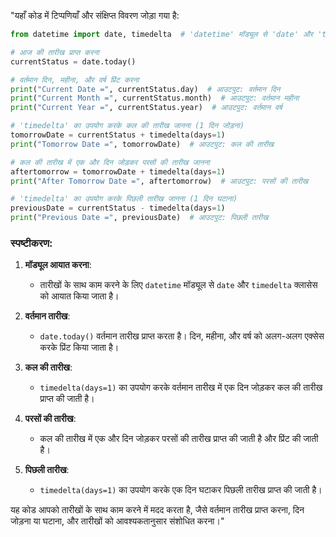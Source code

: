 "यहाँ कोड में टिप्पणियाँ और संक्षिप्त विवरण जोड़ा गया है:

```python
from datetime import date, timedelta  # 'datetime' मॉड्यूल से 'date' और 'timedelta' को आयात करना

# आज की तारीख प्राप्त करना
currentStatus = date.today()

# वर्तमान दिन, महीना, और वर्ष प्रिंट करना
print("Current Date =", currentStatus.day)  # आउटपुट: वर्तमान दिन
print("Current Month =", currentStatus.month)  # आउटपुट: वर्तमान महीना
print("Current Year =", currentStatus.year)  # आउटपुट: वर्तमान वर्ष

# 'timedelta' का उपयोग करके कल की तारीख जानना (1 दिन जोड़ना)
tomorrowDate = currentStatus + timedelta(days=1)
print("Tomorrow Date =", tomorrowDate)  # आउटपुट: कल की तारीख

# कल की तारीख में एक और दिन जोड़कर परसों की तारीख जानना
aftertomorrow = tomorrowDate + timedelta(days=1)
print("After Tomorrow Date =", aftertomorrow)  # आउटपुट: परसों की तारीख

# 'timedelta' का उपयोग करके पिछली तारीख जानना (1 दिन घटाना)
previousDate = currentStatus - timedelta(days=1)
print("Previous Date =", previousDate)  # आउटपुट: पिछली तारीख
```

### स्पष्टीकरण:

1. **मॉड्यूल आयात करना**:
   - तारीखों के साथ काम करने के लिए `datetime` मॉड्यूल से `date` और `timedelta` क्लासेस को आयात किया जाता है।

2. **वर्तमान तारीख**:
   - `date.today()` वर्तमान तारीख प्राप्त करता है। दिन, महीना, और वर्ष को अलग-अलग एक्सेस करके प्रिंट किया जाता है।

3. **कल की तारीख**:
   - `timedelta(days=1)` का उपयोग करके वर्तमान तारीख में एक दिन जोड़कर कल की तारीख प्राप्त की जाती है।

4. **परसों की तारीख**:
   - कल की तारीख में एक और दिन जोड़कर परसों की तारीख प्राप्त की जाती है और प्रिंट की जाती है।

5. **पिछली तारीख**:
   - `timedelta(days=1)` का उपयोग करके एक दिन घटाकर पिछली तारीख प्राप्त की जाती है।

यह कोड आपको तारीखों के साथ काम करने में मदद करता है, जैसे वर्तमान तारीख प्राप्त करना, दिन जोड़ना या घटाना, और तारीखों को आवश्यकतानुसार संशोधित करना।"
